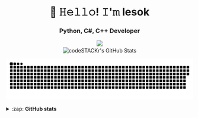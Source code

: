 <h1 align="center">👋 𝙷𝚎𝚕𝚕𝚘! 𝙸'𝚖 lesok</h1>

<h3 align="center">Python, C#, C++ Developer</h3>
<p align="center">
 <!--<a href="https://www.youtube.com/channel/UCNrRkCTcOGKAvg45I-hX-3g"><img src="https://img.shields.io/badge/-YouTube-red?style=flat&logo=YouTube&logoColor=white"/></a><!-->
 <a href="https://tlgg.ru/Kirill_Monster"><img src="https://img.shields.io/badge/-Telegram-blue?style=flat&logo=Telegram&logoColor=white" /></a>
 <br>
 <img alt="codeSTACKr's GitHub Stats" src="https://komarev.com/ghpvc/?username=your-github-KirillMonster&color=green" />
</p>

<p align="center">
<img width="600" src="assets/github-snake.svg" alt="snake"/>
</p>

<details>
  <summary>:zap: <b>GitHub stats</b></summary>
  <p>
   <img align="middle"  alt="codeSTACKr's GitHub Stats" src="https://github-readme-stats.vercel.app/api?username=KirillMonster&show_icons=true&theme=dark" />
   <img align="middle" alt="codeSTACKr's GitHub Stats" src="https://github-readme-stats.vercel.app/api/top-langs/?username=KirillMonster&layout=compact&theme=dark" />  
   <br>
   <img align="middle" src="https://metrics.lecoq.io/KirillMonster" />
  </p>
</details>
